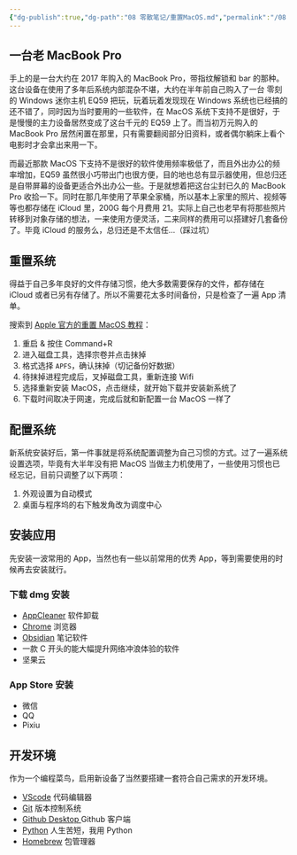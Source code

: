 ```yaml
---
{"dg-publish":true,"dg-path":"08 零散笔记/重置MacOS.md","permalink":"/08 零散笔记/重置MacOS/","created":"2024-08-17","updated":"2024-08-17"}
---
```



## 一台老 MacBook Pro

手上的是一台大约在 2017 年购入的 MacBook Pro，带指纹解锁和 bar 的那种。这台设备在使用了多年后系统内部混杂不堪，大约在半年前自己购入了一台 零刻的 Windows 迷你主机 EQ59 把玩，玩着玩着发现现在 Windows 系统也已经搞的还不错了，同时因为当时要用的一些软件，在 MacOS 系统下支持不是很好，于是慢慢的主力设备居然变成了这台千元的 EQ59 上了。而当初万元购入的 MacBook Pro 居然闲置在那里，只有需要翻阅部分旧资料，或者偶尔躺床上看个电影时才会拿出来用一下。

而最近那款 MacOS 下支持不是很好的软件使用频率极低了，而且外出办公的频率增加，EQ59 虽然很小巧带出门也很方便，目的地也总有显示器使用，但总归还是自带屏幕的设备更适合外出办公一些。于是就想着把这台尘封已久的 MacBook Pro 收拾一下。同时在那几年使用了苹果全家桶，所以基本上家里的照片、视频等等也都存储在 iCloud 里，200G 每个月费用 21。实际上自己也老早有将那些照片转移到对象存储的想法，一来使用方便灵活，二来同样的费用可以搭建好几套备份了。毕竟 iCloud 的服务么，总归还是不太信任...（踩过坑）

## 重置系统

得益于自己多年良好的文件存储习惯，绝大多数需要保存的文件，都存储在 iCloud 或者已另有存储了。所以不需要花太多时间备份，只是检查了一遍 App 清单。

搜索到 [Apple 官方的重置 MacOS 教程](https://support.apple.com/zh-cn/guide/mac-help/mh27903/13.0/mac/13.0)：
1. 重启 & 按住 Command+R
2. 进入磁盘工具，选择宗卷并点击抹掉
3. 格式选择 `APFS`，确认抹掉（切记备份好数据）
4. 待抹掉进程完成后，叉掉磁盘工具，重新连接 Wifi
5. 选择重新安装 MacOS，点击继续，就开始下载并安装新系统了
6. 下载时间取决于网速，完成后就和新配置一台 MacOS 一样了

## 配置系统

新系统安装好后，第一件事就是将系统配置调整为自己习惯的方式。过了一遍系统设置选项，毕竟有大半年没有把 MacOS 当做主力机使用了，一些使用习惯也已经忘记，目前只调整了以下两项：

1. 外观设置为自动模式
2. 桌面与程序坞的右下触发角改为调度中心

## 安装应用

先安装一波常用的 App，当然也有一些以前常用的优秀 App，等到需要使用的时候再去安装就行。

### 下载 dmg 安装

- [AppCleaner](https://freemacsoft.net/appcleaner/) 软件卸载
- [Chrome](https://www.google.com/intl/zh-CN/chrome/) 浏览器
- [Obsidian](https://obsidian.md/) 笔记软件
- 一款 C 开头的能大幅提升网络冲浪体验的软件
- 坚果云

### App Store 安装

- 微信
- QQ
- Pixiu

## 开发环境

作为一个编程菜鸟，启用新设备了当然要搭建一套符合自己需求的开发环境。
- [VScode](https://code.visualstudio.com/) 代码编辑器
- [Git](https://git-scm.com/) 版本控制系统
- [Github Desktop ](https://desktop.github.com/) Github 客户端
- [Python](https://www.python.org/) 人生苦短，我用 Python
- [Homebrew](https://brew.sh/zh-cn/) 包管理器